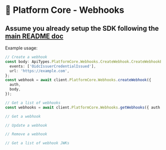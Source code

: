 # 🧍 Platform Core - Webhooks
## Assume you already setup the SDK following the [main README doc](https://github.com/Mingyang-Li/mattr-vii#readme)
Example usage:

```ts
// Create a webhook
const body: ApiTypes.PlatformCore.Webhooks.CreateWebhook.CreateWebhookBody = {
  events: ['OidcIssuerCredentialIssued'],
  url: 'https://example.com',
};
const webhook = await client.PlatformCore.Webhooks.createWebhook({
  auth,
  body,
});
```

```ts
// Get a list of webhooks
const webhooks = await client.PlatformCore.Webhooks.getWebhooks({ auth });
```

```ts
// Get a webhook
```

```ts
// Update a webhook
```

```ts
// Remove a webhook
```

```ts
// Get a list of webhook JWKs
```